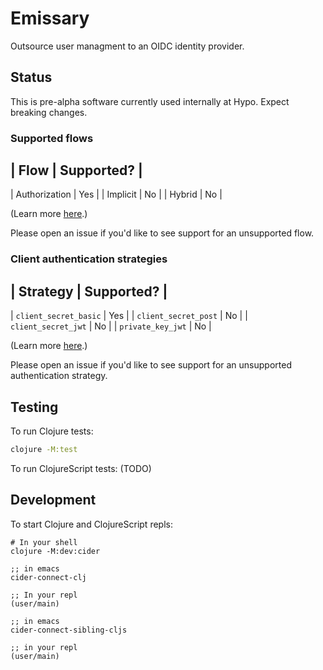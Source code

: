 # Emissary

Outsource user managment to an OIDC identity provider.

## Status

This is pre-alpha software currently used internally at Hypo. Expect breaking changes.

### Supported flows

| Flow | Supported? |
---------------------
| Authorization | Yes |
| Implicit | No |
| Hybrid | No |

(Learn more [here](https://openid.net/specs/openid-connect-core-1_0.html#Authentication).)

Please open an issue if you'd like to see support for an unsupported flow.

### Client authentication strategies

| Strategy | Supported? |
-------------------------
| `client_secret_basic` | Yes |
| `client_secret_post` | No |
| `client_secret_jwt` | No |
| `private_key_jwt` | No |

(Learn more [here](https://openid.net/specs/openid-connect-core-1_0.html#ClientAuthentication).)

Please open an issue if you'd like to see support for an unsupported authentication strategy.

## Testing

To run Clojure tests:

```bash
clojure -M:test
```

To run ClojureScript tests:
(TODO)


## Development

To start Clojure and ClojureScript repls:

```
# In your shell
clojure -M:dev:cider

;; in emacs
cider-connect-clj

;; In your repl
(user/main)

;; in emacs
cider-connect-sibling-cljs

;; in your repl
(user/main)
```
